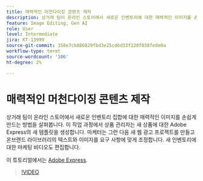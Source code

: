 ```yaml
---
title: 매력적인 머천다이징 콘텐츠 제작
description: 상거래 팀이 온라인 스토어에서 새로운 인벤토리에 대한 매력적인 이미지를 손쉽게 만드는 방법을 알아봅니다.
feature: Image Editing, Gen AI
role: User
level: Intermediate
jira: KT-13999
source-git-commit: 358e7cb886829fbd3e25cd6d33f220f038fede0a
workflow-type: tm+mt
source-wordcount: '106'
ht-degree: 2%

---
```


# 매력적인 머천다이징 콘텐츠 제작

상거래 팀이 온라인 스토어에서 새로운 인벤토리 집합에 대한 매력적인 이미지를 손쉽게 만드는 방법을 살펴봅니다. 이 작업 과정에서 상품 관리자는 새 상품에 대한 Adobe Express의 새 템플릿을 생성합니다. 마케터는 그런 다음 새 웹 광고 프로젝트를 만들고 온브랜드 라이브러리의 텍스트와 이미지를 요구 사항에 맞게 조정합니다. 새 인벤토리에 대한 마케팅 비디오도 편집합니다.

이 튜토리얼에서는 [Adobe Express](https://www.adobe.com/express/).

>[!VIDEO](https://video.tv.adobe.com/v/3424458?quality=12&learn=on&hidetitle=true)
